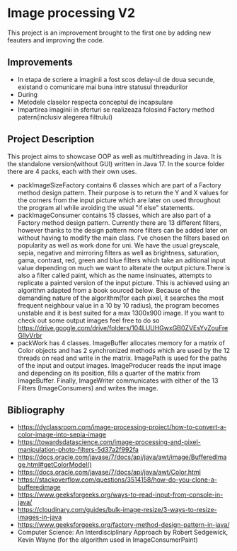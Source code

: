 # Image processing V2
This project is an improvement brought to the first one by adding new feauters and improving the code.

## Improvements
- In etapa de scriere a imaginii a fost scos delay-ul de doua secunde, existand o comunicare mai buna intre statusul threadurilor
- During 
- Metodele claselor respecta conceptul de incapsulare
- Impartirea imaginii in sferturi se realizeaza folosind Factory method patern(inclusiv alegerea filtrului)

## Project Description
This project aims to showcase OOP as well as multithreading in Java. It is the standalone version(without GUI) written in Java 17.
In the source folder there are 4 packs, each with their own uses.
  - packImageSizeFactory contains 6 classes which are part of a Factory method design pattern. Their purpose is to return the Y and X values for the corners from the input picture which are later on used throughout the program all while avoiding the usual "if else" statements. 
  - packImageConsumer contains 15 classes, which are also part of a Factory method design pattern. Currently there are 13 different filters, however thanks to the design pattern more filters can be added later on without having to modify the main class. I've chosen the filters based on popularity as well as work done for uni. We have the usual greyscale, sepia, negative and mirroring filters as well as brightness, saturation, gama, contrast, red, green and blue filters which take an aditional input value depending on much we want to alterate the output picture.There is also a filter called paint, which as the name insinuates, attempts to replicate a painted version of the input picture. This is achieved using an algorithm adapted from a book sourced below. Because of the demanding nature of the algorithm(for each pixel, it searches the most frequent neighbour value in a 10 by 10 radius), the program becomes unstable and it is best suited for a max 1300x900 image. If you want to check out some output images feel free to do so https://drive.google.com/drive/folders/104LUUHGwxGB0ZVEsYvZouFreGlIyVrbr
  - packWork has 4 classes. ImageBuffer allocates memory for a matrix of Color objects and has 2 synchronized methods which are used by the 12 threads on read and write in the matrix. ImagePath is used for the paths of the input and output images. ImageProducer reads the input image and depending on its position, fills a quarter of the matrix from ImageBuffer. Finally, ImageWriter communicates with either of the 13 Filters (ImageConsumers) and writes the image.

## Bibliography
- https://dyclassroom.com/image-processing-project/how-to-convert-a-color-image-into-sepia-image
- https://towardsdatascience.com/image-processing-and-pixel-manipulation-photo-filters-5d37a2f992fa
- https://docs.oracle.com/javase/7/docs/api/java/awt/image/BufferedImage.html#getColorModel()
- https://docs.oracle.com/javase/7/docs/api/java/awt/Color.html
- https://stackoverflow.com/questions/3514158/how-do-you-clone-a-bufferedimage
- https://www.geeksforgeeks.org/ways-to-read-input-from-console-in-java/
- https://cloudinary.com/guides/bulk-image-resize/3-ways-to-resize-images-in-java
- https://www.geeksforgeeks.org/factory-method-design-pattern-in-java/
- Computer Science: An Interdisciplinary Approach by Robert Sedgewick, Kevin Wayne  (for the algorithm used in ImageConsumerPaint)

